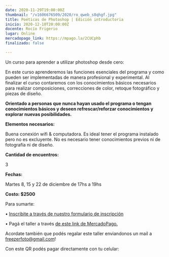 ```yaml
---
date: 2020-11-29T19:00:00Z
thumbnail: "/v1606676509/2020/ro_qweb_s8qhgf.jpg"
title: Poéticas de Photoshop | Edición introductoria
inicio: 2020-12-10T20:00:00Z
docente: Rocío Frigerio
lugar: Online
mercadopago_link: https://mpago.la/2CUCphb
finalizado: false

---
```

Un curso para aprender a utilizar photoshop desde cero:

En este curso aprenderemos las funciones esenciales del programa y como pueden ser implementadas de manera profesional y experimental. Al finalizar el curso contaremos con los conocimientos básicos necesarios para realizar composiciones, correcciones de color, retoque fotográfico y piezas de diseño.

**Orientado a personas que nunca hayan usado el programa o tengan conocimientos básicos y deseen refrescar/reforzar conocimientos y explorar nuevas posibilidades.**

**Elementos necesarios:**

Buena conexión wifi & computadora. Es ideal tener el programa instalado pero no es excluyente. No es necesario tener conocimientos previos ni de fotografía ni de diseño.

**Cantidad de encuentros:**

3

**Fechas:**

Martes 8, 15 y 22 de diciembre de 17hs a 19hs

**Costo: $2500**

Para sumarte:

• [Inscribite a través de nuestro formulario de inscripción](https://docs.google.com/forms/d/1Yg1cxrG-0fFzvASOzGyqP51a8-LItfHanLE01bl--ZQ/edit)

• Pagá el taller a través [de este link de MercadoPago.](https://mpago.la/2CUCphb)

Acordate también que podés regalar este taller enviandonos un mail a freezerfoto@gmail.com!

Con este QR podés pagar directamente con tu celular: